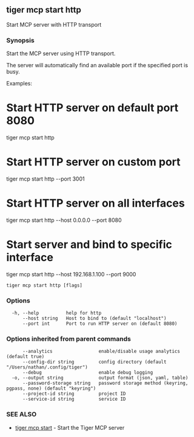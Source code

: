 ## tiger mcp start http

Start MCP server with HTTP transport

### Synopsis

Start the MCP server using HTTP transport.

The server will automatically find an available port if the specified port is busy.

Examples:
  # Start HTTP server on default port 8080
  tiger mcp start http

  # Start HTTP server on custom port
  tiger mcp start http --port 3001

  # Start HTTP server on all interfaces
  tiger mcp start http --host 0.0.0.0 --port 8080

  # Start server and bind to specific interface
  tiger mcp start http --host 192.168.1.100 --port 9000

```
tiger mcp start http [flags]
```

### Options

```
  -h, --help          help for http
      --host string   Host to bind to (default "localhost")
      --port int      Port to run HTTP server on (default 8080)
```

### Options inherited from parent commands

```
      --analytics                 enable/disable usage analytics (default true)
      --config-dir string         config directory (default "/Users/nathan/.config/tiger")
      --debug                     enable debug logging
  -o, --output string             output format (json, yaml, table)
      --password-storage string   password storage method (keyring, pgpass, none) (default "keyring")
      --project-id string         project ID
      --service-id string         service ID
```

### SEE ALSO

* [tiger mcp start](tiger_mcp_start.md)	 - Start the Tiger MCP server

